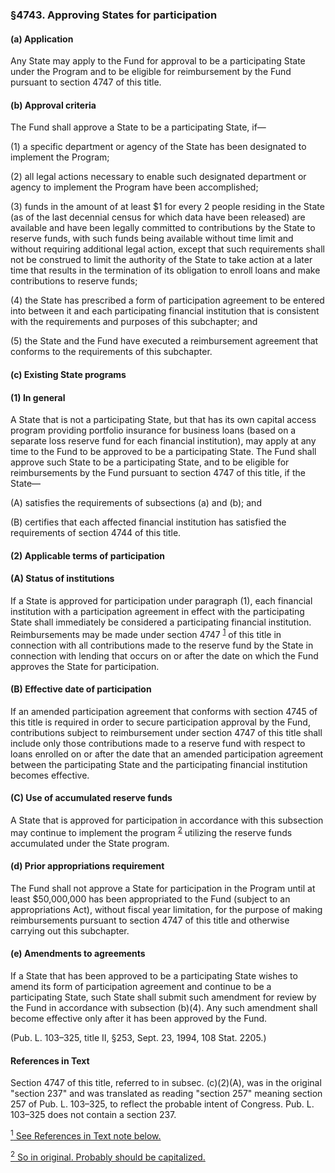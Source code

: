 ### §4743. Approving States for participation ###

#### (a) Application ####

Any State may apply to the Fund for approval to be a participating State under the Program and to be eligible for reimbursement by the Fund pursuant to section 4747 of this title.

#### (b) Approval criteria ####

The Fund shall approve a State to be a participating State, if—

(1) a specific department or agency of the State has been designated to implement the Program;

(2) all legal actions necessary to enable such designated department or agency to implement the Program have been accomplished;

(3) funds in the amount of at least $1 for every 2 people residing in the State (as of the last decennial census for which data have been released) are available and have been legally committed to contributions by the State to reserve funds, with such funds being available without time limit and without requiring additional legal action, except that such requirements shall not be construed to limit the authority of the State to take action at a later time that results in the termination of its obligation to enroll loans and make contributions to reserve funds;

(4) the State has prescribed a form of participation agreement to be entered into between it and each participating financial institution that is consistent with the requirements and purposes of this subchapter; and

(5) the State and the Fund have executed a reimbursement agreement that conforms to the requirements of this subchapter.

#### (c) Existing State programs ####

#### (1) In general ####

A State that is not a participating State, but that has its own capital access program providing portfolio insurance for business loans (based on a separate loss reserve fund for each financial institution), may apply at any time to the Fund to be approved to be a participating State. The Fund shall approve such State to be a participating State, and to be eligible for reimbursements by the Fund pursuant to section 4747 of this title, if the State—

(A) satisfies the requirements of subsections (a) and (b); and

(B) certifies that each affected financial institution has satisfied the requirements of section 4744 of this title.

#### (2) Applicable terms of participation ####

#### (A) Status of institutions ####

If a State is approved for participation under paragraph (1), each financial institution with a participation agreement in effect with the participating State shall immediately be considered a participating financial institution. Reimbursements may be made under section 4747 <sup><a href="#4743_1_target" name="4743_1">1</a></sup> of this title in connection with all contributions made to the reserve fund by the State in connection with lending that occurs on or after the date on which the Fund approves the State for participation.

#### (B) Effective date of participation ####

If an amended participation agreement that conforms with section 4745 of this title is required in order to secure participation approval by the Fund, contributions subject to reimbursement under section 4747 of this title shall include only those contributions made to a reserve fund with respect to loans enrolled on or after the date that an amended participation agreement between the participating State and the participating financial institution becomes effective.

#### (C) Use of accumulated reserve funds ####

A State that is approved for participation in accordance with this subsection may continue to implement the program <sup><a href="#4743_2_target" name="4743_2">2</a></sup> utilizing the reserve funds accumulated under the State program.

#### (d) Prior appropriations requirement ####

The Fund shall not approve a State for participation in the Program until at least $50,000,000 has been appropriated to the Fund (subject to an appropriations Act), without fiscal year limitation, for the purpose of making reimbursements pursuant to section 4747 of this title and otherwise carrying out this subchapter.

#### (e) Amendments to agreements ####

If a State that has been approved to be a participating State wishes to amend its form of participation agreement and continue to be a participating State, such State shall submit such amendment for review by the Fund in accordance with subsection (b)(4). Any such amendment shall become effective only after it has been approved by the Fund.

(Pub. L. 103–325, title II, §253, Sept. 23, 1994, 108 Stat. 2205.)

#### References in Text ####

Section 4747 of this title, referred to in subsec. (c)(2)(A), was in the original "section 237" and was translated as reading "section 257" meaning section 257 of Pub. L. 103–325, to reflect the probable intent of Congress. Pub. L. 103–325 does not contain a section 237.

[<sup>1</sup> See References in Text note below.](#4743_1)

[<sup>2</sup> So in original. Probably should be capitalized.](#4743_2)